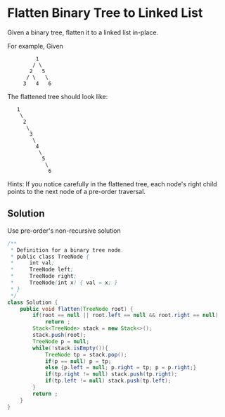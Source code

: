 # Flatten Binary Tree to Linked List
Given a binary tree, flatten it to a linked list in-place.

For example,
Given
```
         1
        / \
       2   5
      / \   \
     3   4   6
```
The flattened tree should look like:
```
   1
    \
     2
      \
       3
        \
         4
          \
           5
            \
             6
```

Hints:
If you notice carefully in the flattened tree, each node's right child points to the next node of a pre-order traversal.
## Solution
Use pre-order's non-recursive solution
```java
/**
 * Definition for a binary tree node.
 * public class TreeNode {
 *     int val;
 *     TreeNode left;
 *     TreeNode right;
 *     TreeNode(int x) { val = x; }
 * }
 */
class Solution {
    public void flatten(TreeNode root) {
        if(root == null || root.left == null && root.right == null)
            return ;
        Stack<TreeNode> stack = new Stack<>();
        stack.push(root);
        TreeNode p = null;
        while(!stack.isEmpty()){
            TreeNode tp = stack.pop();
            if(p == null) p = tp;
            else {p.left = null; p.right = tp; p = p.right;}
            if(tp.right != null) stack.push(tp.right);
            if(tp.left != null) stack.push(tp.left);
        }
        return ;
    }
}
```
